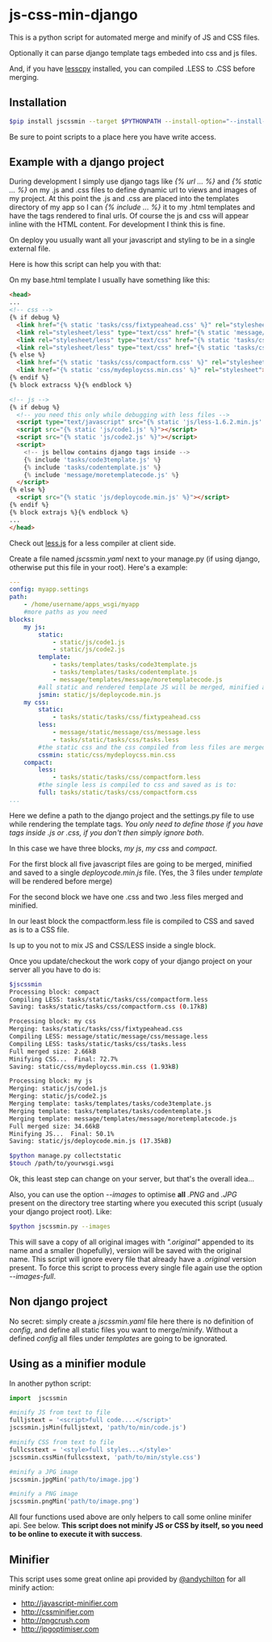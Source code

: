js-css-min-django
=================

This is a python script for automated merge and minify of JS and CSS files.

Optionally it can parse django template tags embeded into css and js files.

And, if you have [lesscpy](https://github.com/lesscpy/lesscpy) installed, you can compiled .LESS to .CSS before merging.

Installation
------------

```bash
$pip install jscssmin --target $PYTHONPATH --install-option="--install-scripts=~/bin"
```

Be sure to point scripts to a place here you have write access.

Example with a django project
-----------------------------

During development I simply use django tags like *{% url ... %}* and *{% static ... %}* on my .js and .css files to define dynamic url to views and images of my project. At this point the .js and .css are placed into the templates directory of my app so I can *{% include ... %}* it to my .html templates and have the tags rendered to final urls. Of course the js and css will appear inline with the HTML content. For development I think this is fine.

On deploy you usually want all your javascript and styling to be in a single external file.

Here is how this script can help you with that:

On my base.html template I usually have something like this:

```html
<head>
...
<!-- css -->
{% if debug %}
  <link href="{% static 'tasks/css/fixtypeahead.css' %}" rel="stylesheet">
  <link rel="stylesheet/less" type="text/css" href="{% static 'message/css/message.less' %}" />
  <link rel="stylesheet/less" type="text/css" href="{% static 'tasks/css/tasks.less' %}" />
  <link rel="stylesheet/less" type="text/css" href="{% static 'tasks/css/compactform.less' %}" />
{% else %}
  <link href="{% static 'tasks/css/compactform.css' %}" rel="stylesheet">
  <link href="{% static 'css/mydeploycss.min.css' %}" rel="stylesheet">
{% endif %}
{% block extracss %}{% endblock %}

<!-- js -->
{% if debug %}
  <!-- you need this only while debugging with less files -->
  <script type="text/javascript" src="{% static 'js/less-1.6.2.min.js' %}"></script>
  <script src="{% static 'js/code1.js' %}"></script>
  <script src="{% static 'js/code2.js' %}"></script>
  <script>
    <!-- js bellow contains django tags inside -->
    {% include 'tasks/code3template.js' %}
    {% include 'tasks/codentemplate.js' %}
    {% include 'message/moretemplatecode.js' %}
  </script>
{% else %}
  <script src="{% static 'js/deploycode.min.js' %}"></script>
{% endif %}
{% block extrajs %}{% endblock %}
...
</head>
```

Check out [less.js](https://github.com/less/less.js) for a less compiler at client side.

Create a file named *jscssmin.yaml* next to your manage.py (if using django, otherwise put this file in your root). Here's a example:

```yaml
---
config: myapp.settings
path:
    - /home/username/apps_wsgi/myapp
    #more paths as you need
blocks:
    my js:
        static:
            - static/js/code1.js
            - static/js/code2.js
        template:
            - tasks/templates/tasks/code3template.js
            - tasks/templates/tasks/codentemplate.js
            - message/templates/message/moretemplatecode.js
        #all static and rendered template JS will be merged, minified and saved to:
        jsmin: static/js/deploycode.min.js
    my css:
        static:
            - tasks/static/tasks/css/fixtypeahead.css
        less:
            - message/static/message/css/message.less
            - tasks/static/tasks/css/tasks.less
        #the static css and the css compiled from less files are merged, minified and saved to:
        cssmin: static/css/mydeploycss.min.css
    compact:
        less:
            - tasks/static/tasks/css/compactform.less
        #the single less is compiled to css and saved as is to:
        full: tasks/static/tasks/css/compactform.css
...
```

Here we define a path to the django project and the settings.py file to use while rendering the template tags. *You only need to define those if you have tags inside .js or .css, if you don't then simply ignore both*.

In this case we have three blocks, *my js*, *my css* and *compact*.

For the first block all five javascript files are going to be merged, minified and saved to a single *deploycode.min.js* file. (Yes, the 3 files under *template* will be rendered before merge)

For the second block we have one .css and two .less files merged and minified.

In our least block the compactform.less file is compiled to CSS and saved as is to a CSS file.

Is up to you not to mix JS and CSS/LESS inside a single block.

Once you update/checkout the work copy of your django project on your server all you have to do is:

```bash
$jscssmin
Processing block: compact
Compiling LESS: tasks/static/tasks/css/compactform.less
Saving: tasks/static/tasks/css/compactform.css (0.17kB)

Processing block: my css
Merging: tasks/static/tasks/css/fixtypeahead.css
Compiling LESS: message/static/message/css/message.less
Compiling LESS: tasks/static/tasks/css/tasks.less
Full merged size: 2.66kB
Minifying CSS...  Final: 72.7%
Saving: static/css/mydeploycss.min.css (1.93kB)

Processing block: my js
Merging: static/js/code1.js
Merging: static/js/code2.js
Merging template: tasks/templates/tasks/code3template.js
Merging template: tasks/templates/tasks/codentemplate.js
Merging template: message/templates/message/moretemplatecode.js
Full merged size: 34.66kB
Minifying JS...  Final: 50.1%
Saving: static/js/deploycode.min.js (17.35kB)

$python manage.py collectstatic
$touch /path/to/yourwsgi.wsgi
```

Ok, this least step can change on your server, but that's the overall idea...

Also, you can use the option *--images* to optimise **all** *.PNG* and *.JPG* present on the directory tree starting where you executed this script (usualy your django project root). Like:

```bash
$python jscssmin.py --images
```

This will save a copy of all original images with *".original"* appended to its name and a smaller (hopefully), version will be saved with the original name. This script will ignore every file that already have a *.original* version present. To force this script to process every single file again use the option *--images-full*.

Non django project
------------------

No secret: simply create a *jscssmin.yaml* file here there is no definition of *config*, and define all static files you want to merge/minify. Without a defined *config* all files under *templates* are going to be ignorated.

Using as a minifier module
--------------------------

In another python script:
```python
import  jscssmin

#minify JS from text to file
fulljstext = '<script>full code....</script>'
jscssmin.jsMin(fulljstext, 'path/to/min/code.js')

#minify CSS from text to file
fullcsstext = '<style>full styles...</style>'
jscssmin.cssMin(fullcsstext, 'path/to/min/style.css')

#minify a JPG image
jscssmin.jpgMin('path/to/image.jpg')

#minify a PNG image
jscssmin.pngMin('path/to/image.png')
```

All four functions used above are only helpers to call some online minifer api. See below. **This script does not minify JS or CSS by itself, so you need to be online to execute it with success**.

Minifier
--------

This script uses some great online api provided by [@andychilton] for all minify action:
+ http://javascript-minifier.com
+ http://cssminifier.com
+ http://pngcrush.com
+ http://jpgoptimiser.com

[@andychilton]: http://twitter.com/andychilton
